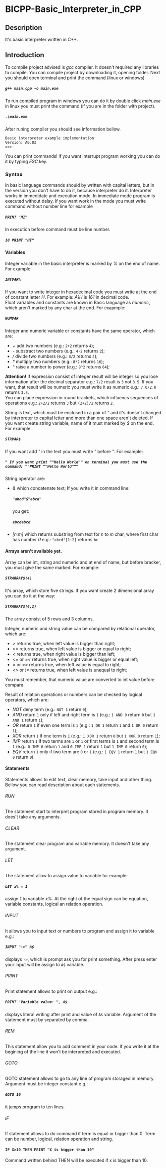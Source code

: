 # BICPP-Basic_Interpreter_in_CPP
## Description
It's basic interpreter written in C++.
## Introduction

To compile project advised is *gcc* compiler. It doesn't required any libraries to compile. You can compile project by downloading it, opening folder. Next you should open terminal and print the command (linux or windows)
##### `g++ main.cpp -o main.exe`
To run compiled program in windows you can do it by double click *main.exe* in linux you must print the command (if you are in the folder with project).
##### `.\main.exe`
After runing compiler you should see information bellow.
```
Basic interpreter example implementation
Version: A0.03
>>>
```
You can print commands!
If you want interrupt program working you can do it by typing *ESC* key.

### Syntax

In basic language commands should by written with capital letters, but in the version you don't have to do it, because interpreter do it.
Interpreter works in immedidate and execution mode. In immediate mode program is executed without delay. If you want work in the mode you must write command without number line for example
##### `PRINT "HI"`
In execution before command must be line number.
##### `10 PRINT "HI"`

#### Variables
Integer variable in the basic interpreter is marked by *%* on the end of name. For example:
##### `INTVAR%`
If you want to write integer in hexadecimal code you must write at the end of constant letter *H*. For example: *A1H* is *161* in decimal code.  
Float variables and constants are known in Basic language as *numeric*, which aren't marked by any char at the end. For exapmple:
##### `NUMVAR`
Integer and numeric variable or constants have the same operator, which are:
- *+* add two numbers (e.g.: `2+2` returns `4`);
- *-* substract two numbers (e.g.: `4-2` returns `2`);
- */* divide two numbers (e.g.: `8/2` returns `4`);
- *\** multiply two numbers (e.g.: `8*2` returns `16`);
- *^* raise a number to power (e.g.: `8^2` returns `64`);

 **Attention!** If expression consist of integer result will be integer so you lose information after the decimal separator e.g.: `7/2` result is `3` not `3.5`. If you want, that result will be numeric you must write it as numeric e.g.: `7.0/2.0` returns `3.5`.  
 You can place expression in round brackets, which influencs sequences of operations e.g.: `2+2/2` returns `3` but  `(2+2)/2` returns `2`.

String is text, which must be enclosed in a pair of *"* and it's doesn't changed by interpreter to capital letter and more than one space aren't deleted. If you want create string variable, name of it must marked by *$* on the end. For example:
##### `STRVAR$`
If you want add *"* in the text you must write *"* before *"*. For example:
##### `" If you want print ""Hello World"" on terminal you must use the command: ""PRINT ""Hello World"""`
String operator are:
-   *&* which concatenate text;
    If you write it in command line:
    ##### `"abcd"&"abcd"`
    you get:
    ##### `abcdabcd`
-   *[n:m]* which returns substring from text for *n* to *m* char, where first char has number *0* e.g.: `"abcd"[1:2]` returns `bc`

#### Arrays aren't available yet.

Array can be int, string and numeric and at end of name, but before bracker, you must give the same marked. For example:
##### `STRARRAY$(4)`
It's array, which store five strings. If you want create 2 dimensional array you can do it at the way:
##### `STRARRAY$(4,2)`
The array consist of 5 rows and 3 columns.


Integer, numeric and string value can be compared by relational operator, which are:
- *>* returns true, when left value is bigger than right;
- *>=* returns true, when left value is bigger or equal to right;
- *<* returns true, when right value is bigger than left;
- *<=* or *=<* returns true, when right value is bigger or equal left;
- *=* or *==* returns true, when left value is equal to right;
- *<>* or *!=* returns true, when left value is unequal to right;

You must remember, that numeric value are converted to int value before compare.

Result of relation operations or numbers can be checked by logical operators, which are:
- *NOT* deny term (e.g.: `NOT 1` return `0`);
- *AND* return `1` only if left and right term is `1` (e.g.: `1 AND 0` return `0` but `1 AND 1` return `1`);
- *OR* return `1` if even one term is `1` (e.g.: `1 OR 1` return `1` and `1 OR 0` return `1`);
- *XOR* return `1` if one term is `1` (e.g.: `1 XOR 1` return `0` but `1 XOR 0` return `1`);
- *IMP* return `1` if two terms are `1` or `1` or first terms is `1` and second term is `1` (e.g.: `0 IMP 0` return `1` and `0 IMP 1` return `1` but `1 IMP 0` return `0`);
- *EQV* return `1` only if two term are `0` or `1` (e.g.: `1 EQV 1` return `1` but `1 EQV 0` return `0`).

#### Statements

Statements allows to edit text, clear memory, take input and other thing. Bellow you can read description about each statements.

###### RUN
The statement start to interpret program stored in program memory. It does't take any arguments.
###### CLEAR
The statement clear program and variable memory. It doesn't take any argument.
###### LET
The statement allow to assign value to variable for example:
##### `LET x% = 1`
assign *1* to variable *x%*. At the right of the equal sign can be equation, variable constants, logical an relation operation.
###### INPUT
It allows you to input text or numbers to program and assign it to variable e.g.:
##### `INPUT "->" A$`
displays `->`, which is prompt ask you for print something. After press enter your input will be assign to `A$` variable.
###### PRINT
Print statement allows to print on output e.g.:
##### `PRINT "Variable value: ", A$`
displays literal writing after print and value of `A$` variable. Argument of the statement must by separated by comma. 
###### REM
This statement allow you to add comment in your code. If you write it at the begining of the line it won't be interpreted and executed.
###### GOTO
GOTO statement allows to go to any line of program storaged in memory. Argument must be integer constant e.g.:
##### `GOTO 10`
it jumps program to ten lines.

###### IF
If statement allows to do command if term is equal or bigger than 0. Term can be number, logical, relation operation and string.
#### `IF X>10 THEN PRINT "X is bigger than 10"`
Command written behind THEN will be executed if x is bigger than 10.

  
